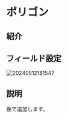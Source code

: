 # ポリゴン

## 紹介

## フィールド設定

![20240512181547](https://static-docs.nocobase.com/20240512181547.png)

## 説明

後で追加します。

